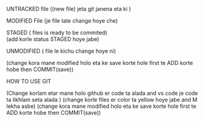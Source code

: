 UNTRACKED file ((new file) jeta git janena eta ki )

MODIFIED File  (je file tate change hoye che)

STAGED ( files is ready to be commited)  
(add korle status STAGED hoye jabe)

UNMODIFIED  ( file le kichu change hoye ni)

(change kora mane modified holo eta ke save korte hole 
first te ADD korte hobe then COMMIT(save))

HOW TO USE GIT

(Change korlam etar mane holo github er code ta alada and vs code je code ta likhlam seta alada )
(change korle files er color ta yellow hoye jabe and M lekha asbe)
(change kora mane modified holo eta ke save korte hole first te ADD korte hobe then COMMIT(save))